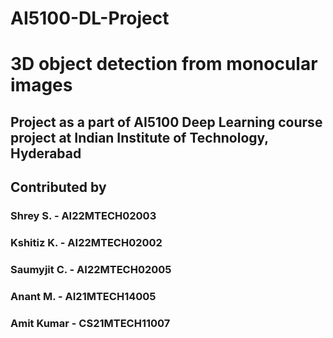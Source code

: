 # AI5100-DL-Project
# 3D object detection from monocular images
## Project as a part of AI5100 Deep Learning course project at Indian Institute of Technology, Hyderabad
## Contributed by
### Shrey S.     -   AI22MTECH02003
### Kshitiz K.   -   AI22MTECH02002
### Saumyjit C.  -   AI22MTECH02005
### Anant M.     -   AI21MTECH14005
### Amit Kumar   -   CS21MTECH11007
